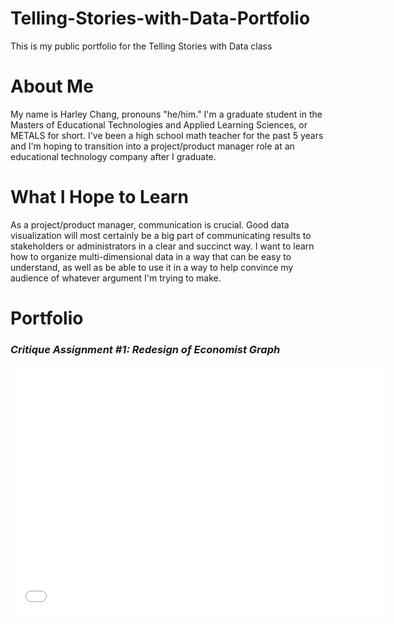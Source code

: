 # Telling-Stories-with-Data-Portfolio
This is my public portfolio for the Telling Stories with Data class
# About Me
My name is Harley Chang, pronouns "he/him."  I'm a graduate student in the Masters of Educational Technologies and Applied Learning Sciences, or METALS for short.  I've been a high school math teacher for the past 5 years and I'm hoping to transition into a project/product manager role at an educational technology company after I graduate.
# What I Hope to Learn
As a project/product manager, communication is crucial.  Good data visualization will most certainly be a big part of communicating results to stakeholders or administrators in a clear and succinct way.  I want to learn how to organize multi-dimensional data in a way that can be easy to understand, as well as be able to use it in a way to help convince my audience of whatever argument I'm trying to make.
# Portfolio
### _Critique Assignment #1: Redesign of Economist Graph_
<iframe title="Average Number of Likes Per Facebook Post" aria-label="Column Chart" src="//datawrapper.dwcdn.net/UhfXq/1/" scrolling="no" frameborder="0" style="border: none;" width="600" height="400"></iframe>
